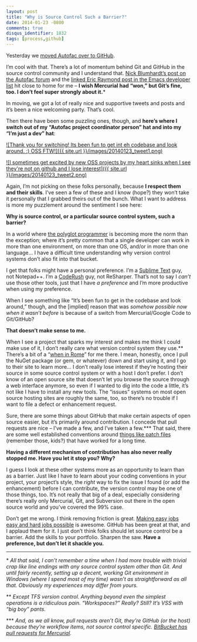 ```yaml
---
layout: post
title: "Why is Source Control Such a Barrier?"
date: 2014-01-23 -0800
comments: true
disqus_identifier: 1832
tags: [process,github]
---
```

Yesterday we [moved Autofac over to GitHub](https://github.com/autofac/Autofac).

I’m cool with that. There’s a lot of momentum behind Git and GitHub in the source control community and I understand that. [Nick Blumhardt’s post on the Autofac forum](https://groups.google.com/d/msg/autofac/GbX3nzqwXyM/xCek1qJ10OMJ) and the [linked Eric Raymond post in the Emacs developer list](http://lists.gnu.org/archive/html/emacs-devel/2014-01/msg00005.html) hit close to home for me – **I wish Mercurial had “won,” but Git’s fine, too. I don’t feel super strongly about it.**\*

In moving, we got a lot of really nice and supportive tweets and posts and it’s been a nice welcoming party. That’s cool.

Then there have been some puzzling ones, though, and **here’s where I switch out of my “Autofac project coordinator person” hat and into my “I’m just a dev” hat**:

[![Thank you for switching! Its been fun to get int eh codebase and look around. :) OSS FTW!]({{ site.url }}/images/20140123_tweet1.png)](https://twitter.com/drusellers/status/426345894225518592)

[![I sometimes get excited by new OSS projects by my heart sinks when I see they're not on github and I lose interest]({{ site.url }}/images/20140123_tweet2.png)](https://twitter.com/adamralph/status/425735212945780738)

Again, I’m not picking on these folks personally, because **I respect them and their skills**. I’ve seen a few of these and I know (hope?) they won’t take it personally that I grabbed theirs out of the bunch. What I want to address is more my puzzlement around the sentiment I see here:

**Why is source control, or a particular source control system, such a barrier?**

In a world where [the polyglot programmer](http://www.hanselminutes.com/277/polyglot-programming-and-net-lessons-learned-with-ivan-towlson-from-mindscape) is becoming more the norm than the exception; where it’s pretty common that a single developer can work in more than one environment, on more than one OS, and/or in more than one language… I have a difficult time understanding why version control systems don’t also fit into that bucket.

I get that folks might have a personal preference. I’m a [Sublime Text](http://www.sublimetext.com/) guy, not Notepad++. I’m a [CodeRush](https://www.devexpress.com/products/coderush/) guy, not ReSharper. That’s not to say I *can’t* use those other tools, just that I have *a preference* and I’m more productive when using my preference.

When I see something like “It’s been fun to get in the codebase and look around,” though, and the [implied] reason that was *somehow possible now when it wasn’t before* is because of a switch from Mercurial/Google Code to Git/GitHub?

**That doesn’t make sense to me.**

When I see a project that sparks my interest and makes me think I could make use of it, I don’t really care what version control system they use.\*\* There’s a bit of a “[when in Rome](http://en.wiktionary.org/wiki/when_in_Rome,_do_as_the_Romans_do)” for me there. I mean, honestly, once I pull the NuGet package (or gem, or whatever) down and start using it, and I go to their site to learn more… I don’t really lose interest if they’re hosting their source in some source control system or with a host I don’t prefer. I don’t know of an open source site that doesn’t let you browse the source through a web interface anymore, so even if I wanted to dig into the code a little, it’s not like I have to install any new tools. The “issues” systems on most open source hosting sites are roughly the same, too, so there’s no trouble if I want to file a defect or enhancement request.

Sure, there are some things about GitHub that make certain aspects of open source easier, but it’s primarily around contribution. I concede that pull requests are nice – I’ve made a few, and I’ve taken a few.\*\*\* That said, there are some well established conventions around [things like patch files](http://www.hanselman.com/blog/ExampleHowToContributeAPatchToAnOpenSourceProjectLikeDasBlog.aspx) (remember those, kids?) that have worked for a long time.

**Having a different mechanism of contribution has also never really stopped me. Have you let it stop you? Why?**

I guess I look at these other systems more as an opportunity to learn than as a barrier. Just like I have to learn about your coding conventions in your project, your project’s style, the *right* way to fix the issue I found (or add the enhancement) before I can contribute, the version control may be one of those things, too. It’s not really that big of a deal, especially considering there’s really only Mercurial, Git, and Subversion out there in the open source world and you’ve covered the 99% case.

Don’t get me wrong. I think removing friction is great. [Making easy jobs easy and hard jobs possible](http://www.perl.org/) is awesome. GitHub has been great at that, and I applaud them for it. I just don’t think folks should let source control be a barrier. Add the skills to your portfolio. Sharpen the saw. **Have a preference, but don’t let it shackle you.**

---

\* *All that said, I can’t remember a time when I had more trouble with trivial crap like line endings with any source control system other than Git. And until fairly recently, setting up a decent, working Git environment in Windows (where I spend most of my time) wasn’t as straightforward as all that. Obviously my experiences may differ from yours.*

\*\* *Except TFS version control. Anything beyond even the simplest operations is a ridiculous pain. “Workspaces?” Really? Still? It’s VSS with “big boy” pants.*

\*\*\* *And, as we all know, pull requests aren’t Git, they’re GitHub (or the host) because they’re workflow items, not source control specific. [BitBucket has pull requests for Mercurial](https://confluence.atlassian.com/display/BITBUCKET/Fork+a+Repo,+Compare+Code,+and+Create+a+Pull+Request).*
